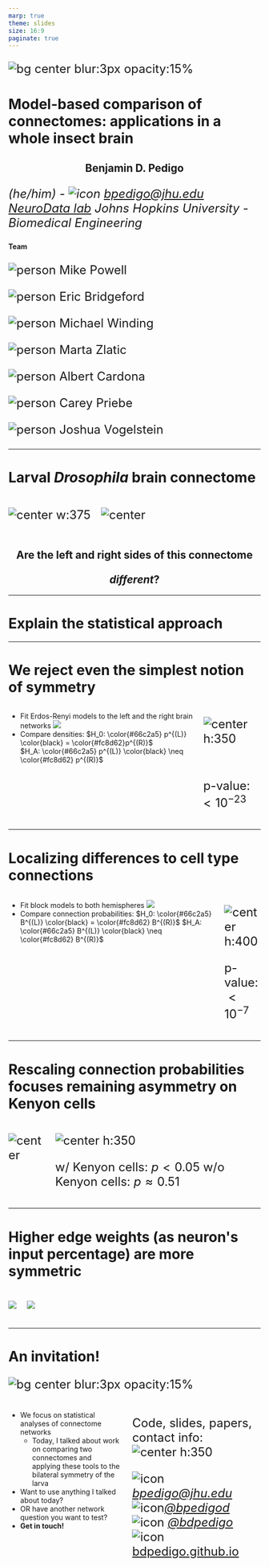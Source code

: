 ```yaml
---
marp: true
theme: slides
size: 16:9
paginate: true
---
```

<!-- _paginate: false -->

![bg center blur:3px opacity:15%](./../../../results/figs/background/background.svg)


<style scoped> 
/* h1 {
    font-size:40px;
} */
p {
    font-size: 24px;
}
</style>

<!-- # Generative network modeling reveals a first quantitative definition of bilateral symmetry exhibited by a whole insect brain connectome -->
<!-- ![icon](../../images/twitter.png) [_@bpedigod (Twitter)_](https://twitter.com/bpedigod) -->


<!-- # Generative network modeling reveals a first quantitative definition of bilateral symmetry exhibited by a whole insect brain connectome -->
# Model-based comparison of connectomes: applications in a whole insect brain

## Benjamin D. Pedigo
_(he/him) - ![icon](../../images/email.png) [_bpedigo@jhu.edu_](mailto:bpedigo@jhu.edu) 
[NeuroData lab](https://neurodata.io/)_
_Johns Hopkins University - Biomedical Engineering_

#### Team
<!-- Start people panels -->
<div class='minipanels'>

<div>

![person](./../../images/people/mike-powell.jpg)
Mike Powell

</div>

<div>

![person](./../../images/people/bridgeford.jpg)
Eric Bridgeford

</div>

<div>

![person](./../../images/people/michael_winding.png)
Michael Winding

</div>

<div>

![person](./../../images/people/marta_zlatic.jpeg)
Marta Zlatic

</div>

<div>

![person](./../../images/people/albert_cardona.jpeg)
Albert Cardona

</div>

<div>

![person](./../../images/people/priebe_carey.jpg)
Carey Priebe

</div>

<div>

![person](./../../images/people/vogelstein_joshua.jpg)
Joshua Vogelstein

</div>

<!-- End people panels -->
</div>
<!-- 

<!-- ![bg center blur:2.5px opacity:20%](./../../../results/figs/background/background.svg) -->

<!-- ![bg opacity:.6 95%](./../../../results/figs/plot_side_layouts/2_network_layout.png) -->


<!-- 
![icon](../../images/email.png) [_bpedigo@jhu.edu_](mailto:bpedigo@jhu.edu)
![icon](../../images/github.png) [_@bdpedigo (Github)_](https://github.com/bdpedigo)
![icon](../../images/twitter.png) [_@bpedigod (Twitter)_](https://twitter.com/bpedigod)
![icon](../../images/web.png) [https://bdpedigo.github.io/](https://bdpedigo.github.io/) -->


<!-- <!-- --- -->

<!-- ---
# Motivation
- This is why we need to compare connectomes to understand x,y,z
- Need methods etc. -->


<!-- ---
# What we do (notes)
- clustering
- model estimation
- flow
- testing for differences (e.g. left/right)
- matching (e.g. left/right)
- testing for stereotypy at the edge level (combo of the above two) -->

--- 
# Larval _Drosophila_ brain connectome

<div class="columns">
<div>

![center w:375](./images/../../../images/Figure1-brain-render.png)

</div>
<div>

![center](./../../../results/figs/plot_side_layouts/2_network_layout.png)

</div>
</div>

<style scoped>
h2 {
    justify-content: center;
    text-align: center;
}
</style>

## Are the <span style="color: var(--left)"> left </span> and <span style="color: var(--right)"> right </span> sides of this connectome <p> </p> *different*?

<!-- <footer>
Winding, Pedigo et al. “The complete connectome of an insect brain.” In prep. (2022)
</footer> -->

---
# Explain the statistical approach

---
# We reject even the simplest notion of symmetry

<div class="columns">
<div>

- Fit Erdos-Renyi models to the left and the right brain networks
![](./../../../results/figs/er_unmatched_test/er_explain.svg)
- Compare densities:
  $H_0: \color{#66c2a5} p^{(L)} \color{black} = \color{#fc8d62}p^{(R)}$  
  $H_A: \color{#66c2a5} p^{(L)} \color{black} \neq  \color{#fc8d62} p^{(R)}$

<!-- ![center h:300](../../../results/figs/er_unmatched_test/er_methods.png) -->


</div>
<div>

![center h:350](./../../../results/figs/er_unmatched_test/er_density.png)

<br>

<div class='center'>

p-value: ${<}10^{-23}$

</div>

</div>
</div>


---
# Localizing differences to cell type connections

<div class="columns">
<div>

- Fit block models to both hemispheres
  ![](./../../../results/figs/sbm_unmatched_test/sbm_simple_methods.svg)
- Compare connection probabilities:
  $H_0: \color{#66c2a5} B^{(L)} \color{black} = \color{#fc8d62} B^{(R)}$ 
  $H_A: \color{#66c2a5} B^{(L)} \color{black} \neq  \color{#fc8d62} B^{(R)}$

</div>
<div>

![center h:400](./../../../results/figs/sbm_unmatched_test/sbm_uncorrected_pvalues_unlabeled.svg)

<div class='center'>

p-value: ${<}10^{-7}$

</div>

</div>
</div>

---
# Rescaling connection probabilities focuses remaining asymmetry on Kenyon cells

<div class="columns">
<div>

![center](../../../results/figs/adjusted_sbm_unmatched_test/adjusted_methods_explain.svg)

</div>
<div>

![center h:350](./../../../results/figs/adjusted_sbm_unmatched_test/sbm_pvalues_unlabeled.svg)

<div class='center'>

w/ Kenyon cells: $p < 0.05$
w/o Kenyon cells: $p \approx 0.51$

</div>

<!-- 

<!-- p-value: ~$0.51$ -->
<!--  -->

</div>
</div>



---
# Higher edge weights (as neuron's input percentage) are more symmetric

<div class='columns'>
<div>

![](./../../../results/figs/thresholding_tests/thresholding_methods.svg)

</div>
<div>

![](./../../../results/figs/thresholding_tests/input_threshold_pvalues_legend.svg)

<!-- *Only occurs when using input percentage as edge weight* -->

</div>
</div>

<!-- ---
<div class="columns">
<div>

## graspologic:

[github.com/microsoft/graspologic](https://github.com/microsoft/graspologic)

![w:450](./../../images/graspologic_svg.svg)

[![h:50](https://pepy.tech/badge/graspologic)](https://pepy.tech/project/graspologic)  [![h:50](https://img.shields.io/github/stars/microsoft/graspologic?style=social)](https://github.com/microsoft/graspologic)  [![h:50](https://img.shields.io/github/contributors/microsoft/graspologic)](https://github.com/microsoft/graspologic/graphs/contributors)  [![h:50](https://img.shields.io/badge/License-MIT-yellow.svg)](https://opensource.org/licenses/MIT)

</div>
<div>


## This work:
[github.com/neurodata/bilateral-connectome](https://github.com/neurodata/bilateral-connectome) 
![center w:400](./../../images/jb_example.png)
[![h:50](https://jupyterbook.org/badge.svg)](http://docs.neurodata.io/bilateral-connectome/)

</div>
</div> -->

<!-- # Conclusions  -->

<!-- ---
![bg center blur:3px opacity:15%](./../../../results/figs/background/background.svg)

<div class='columns2-bl'>
<div>

## Conclusions

- Testing hypotheses in connectomics requires techniques for networks
    - We presented procedures for comparing connectomes
- Used to evaluate bilateral symmetry, finding how this brain is/is not bilaterally symmetric
- Poised to apply these tools to answer...
   - **{Your question here}**
   - Get in touch: 
     - ![icon](../../images/email.png) [_bpedigo@jhu.edu_](mailto:bpedigo@jhu.edu) 
     - ![icon](../../images/email.png) [_jovo@jhu.edu_](mailto:jovo@jhu.edu)

</div>
<div> -->


<!-- ## More info
- [![icon h:80](./../../images/graspologic_svg.svg)](https://github.com/microsoft/graspologic) [![icon](https://pepy.tech/badge/graspologic)](https://pepy.tech/project/graspologic)
- This work: [![icon](https://jupyterbook.org/badge.svg)](http://docs.neurodata.io/bilateral-connectome/)[github.com/neurodata/bilateral-connectome](https://github.com/neurodata/bilateral-connectome)
- Chung et al. *Statistical connectomics* (2021)
- Data: Winding, Pedigo et al. *In preparation* (2022) -->

---
# An invitation!

![bg center blur:3px opacity:15%](./../../../results/figs/background/background.svg)

<div class="columns">
<div>

- We focus on statistical analyses of connectome networks
  - Today, I talked about work on comparing two connectomes and applying these tools to the bilateral symmetry of the larva
- Want to use anything I talked about today?
- OR have another network question you want to test?
- **Get in touch!**

</div>
<div>

Code, slides, papers, contact info:
![center h:350](../../images/further-info-qr.svg)

![icon](../../images/email.png) [_bpedigo@jhu.edu_](mailto:bpedigo@jhu.edu)     ![icon](../../images/twitter.png)[_@bpedigod_](https://twitter.com/bpedigod)
![icon](../../images/github.png) [_@bdpedigo_](https://github.com/bdpedigo) ![icon](../../images/web.png)[bdpedigo.github.io](https://bdpedigo.github.io/)

</div>
</div>

<!-- <footer>Chung, Pedigo et al. JMLR (2019) <br> Winding, Pedigo et al. In prep. (2022) <br> Pedigo et al. In prep. (2022)</footer> -->

<!-- ---
# Questions?

![bg opacity:.6 95%](./../../../results/figs/plot_side_layouts/2_network_layout.png)

<span> </span>
<span> </span>
<span> </span>
<span> </span>
<span> </span>

<style scoped>
section {
    justify-content: center;
    text-align: center;
}
</style>

### Benjamin D. Pedigo
![icon](../../images/email.png) [_bpedigo@jhu.edu_](mailto:bpedigo@jhu.edu)
![icon](../../images/twitter.png) [_@bpedigod (Twitter)_](https://twitter.com/bpedigod)
![icon](../../images/github.png) [_@bdpedigo (Github)_](https://github.com/bdpedigo)
![icon](../../images/web.png) [https://bdpedigo.github.io/](https://bdpedigo.github.io/) -->



